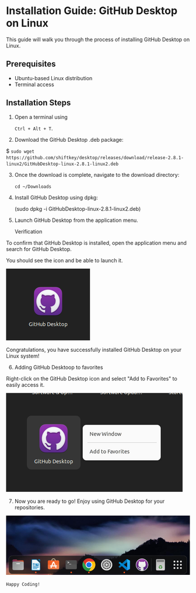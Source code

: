# Installation Guide: GitHub Desktop on Linux

This guide will walk you through the process of installing GitHub Desktop on Linux.

## Prerequisites

- Ubuntu-based Linux distribution
- Terminal access

## Installation Steps

1. Open a terminal using 

    `Ctrl + Alt + T`.

2. Download the GitHub Desktop .deb package:

 $ `sudo wget https://github.com/shiftkey/desktop/releases/download/release-2.8.1-linux2/GitHubDesktop-linux-2.8.1-linux2.deb`

3. Once the download is complete, navigate to the download directory:

    `cd ~/Downloads`



4. Install GitHub Desktop using dpkg:

    (sudo dpkg -i GitHubDesktop-linux-2.8.1-linux2.deb)

5. Launch GitHub Desktop from the application menu.

    Verification

To confirm that GitHub Desktop is installed, open the application menu and search for GitHub Desktop. 

You should see the icon and be able to launch it.


![Alt text](image.png)


Congratulations, you have successfully installed GitHub Desktop on your Linux system!

6. Adding GitHub Desktoop to favorites

Right-click on the GitHub Desktop icon and select "Add to Favorites" to easily access it.

![Alt text](image-2.png)


7. Now you are ready to go! Enjoy using GitHub Desktop for your repositories.

![Alt text](image-1.png)

    Happy Coding!

